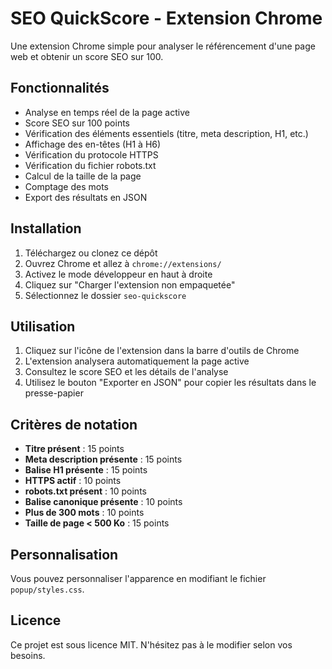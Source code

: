 # SEO QuickScore - Extension Chrome

Une extension Chrome simple pour analyser le référencement d'une page web et obtenir un score SEO sur 100.

## Fonctionnalités

- Analyse en temps réel de la page active
- Score SEO sur 100 points
- Vérification des éléments essentiels (titre, meta description, H1, etc.)
- Affichage des en-têtes (H1 à H6)
- Vérification du protocole HTTPS
- Vérification du fichier robots.txt
- Calcul de la taille de la page
- Comptage des mots
- Export des résultats en JSON

## Installation

1. Téléchargez ou clonez ce dépôt
2. Ouvrez Chrome et allez à `chrome://extensions/`
3. Activez le mode développeur en haut à droite
4. Cliquez sur "Charger l'extension non empaquetée"
5. Sélectionnez le dossier `seo-quickscore`

## Utilisation

1. Cliquez sur l'icône de l'extension dans la barre d'outils de Chrome
2. L'extension analysera automatiquement la page active
3. Consultez le score SEO et les détails de l'analyse
4. Utilisez le bouton "Exporter en JSON" pour copier les résultats dans le presse-papier

## Critères de notation

- **Titre présent** : 15 points
- **Meta description présente** : 15 points
- **Balise H1 présente** : 15 points
- **HTTPS actif** : 10 points
- **robots.txt présent** : 10 points
- **Balise canonique présente** : 10 points
- **Plus de 300 mots** : 10 points
- **Taille de page < 500 Ko** : 15 points

## Personnalisation

Vous pouvez personnaliser l'apparence en modifiant le fichier `popup/styles.css`.

## Licence

Ce projet est sous licence MIT. N'hésitez pas à le modifier selon vos besoins.
